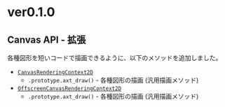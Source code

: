 # ver0.1.0

## Canvas API - 拡張

各種図形を短いコードで描画できるように、以下のメソッドを追加しました。

- [`CanvasRenderingContext2D`](./../refs/CanvasRenderingContext2D/_.md)
    - `.prototype.axt_draw()` - 各種図形の描画 (汎用描画メソッド)
- [`OffscreenCanvasRenderingContext2D`](./../refs/CanvasRenderingContext2D/_.md)
    - `.prototype.axt_draw()` - 各種図形の描画 (汎用描画メソッド)
